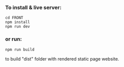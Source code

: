 ### To install  & live server:  
```
cd FRONT
npm install
npm run dev
```

### or run:  
```
npm run build
```
to build "dist" folder with rendered static page website.
